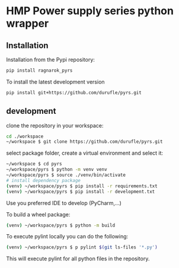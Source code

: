 # HMP Power supply series python wrapper

## Installation

Installation from the Pypi repository:

```bash
pip install ragnarok_pyrs
```

To install the latest development version

```bash
pip install git+https://github.com/durufle/pyrs.git
```

## development

clone the repository in your workspace:

```bash
cd ./workspace
~/workspace $ git clone https://github.com/durufle/pyrs.git
```

select package folder, create a virtual environment and select it:

```bash
~/workspace $ cd pyrs
~/workspace/pyrs $ python -m venv venv
~/workspace/pyrs $ source ./venv/bin/activate
# install dependency package
(venv) ~/workspace/pyrs $ pip install -r requirements.txt
(venv) ~/workspace/pyrs $ pip install -r development.txt
```
Use you preferred IDE to develop (PyCharm,...)

To build a wheel package:

```bash
(venv) ~/workspace/pyrs $ python -m build
```

To execute pylint locally you can do the following:

```bash
(venv) ~/workspace/pyrs $ p pylint $(git ls-files '*.py')
```
This will execute pylint for all python files in the repository.

